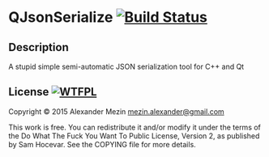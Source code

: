 QJsonSerialize [![Build Status](https://travis-ci.org/sanya-m/qjsonserialize.svg?branch=master)](https://travis-ci.org/sanya-m/qjsonserialize)
==============

Description
-----------
A stupid simple semi-automatic JSON serialization tool for C++ and Qt

License [![WTFPL](http://www.wtfpl.net/wp-content/uploads/2012/12/wtfpl-badge-4.png)](http://www.wtfpl.net/ "WTFPL")
-------

Copyright © 2015 Alexander Mezin <mezin.alexander@gmail.com>

This work is free. You can redistribute it and/or modify it under the
terms of the Do What The Fuck You Want To Public License, Version 2,
as published by Sam Hocevar. See the COPYING file for more details.